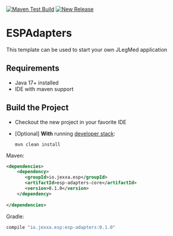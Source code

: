 
[![Maven Test Build](https://github.com/jexxa-projects/ESPAdapters/actions/workflows/mavenBuild.yml/badge.svg)](https://github.com/jexxa-projects/ESPAdapters/actions/workflows/mavenBuild.yml)
[![New Release](https://github.com/jexxa-projects/ESPAdapters/actions/workflows/newRelease.yml/badge.svg)](https://github.com/jexxa-projects/ESPAdapters/actions/workflows/newRelease.yml)

# ESPAdapters
This template can be used to start your own JLegMed application
 
##  Requirements

*   Java 17+ installed
*   IDE with maven support 

## Build the Project

*   Checkout the new project in your favorite IDE

*   [Optional] **With** running [developer stack](deploy/developerStack.yml):
    ```shell
    mvn clean install
    
    ```

Maven:
```xml
<dependencies>
    <dependency>
       <groupId>io.jexxa.esp</groupId>
       <artifactId>esp-adapters-core</artifactId>
       <version>0.1.0</version>
    </dependency>
    
</dependencies>
```

Gradle:

```groovy
compile "io.jexxa.esp:esp-adapters:0.1.0"
``` 

